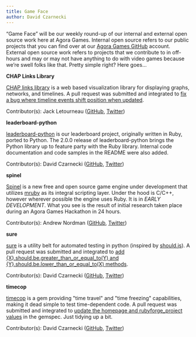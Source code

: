 ```yaml
---
title: Game Face
author: David Czarnecki
---
```

“Game Face” will be our weekly round-up of our internal and external open source work here at Agora Games. Internal open source refers to our public projects that you can find over at our [Agora Games GitHub](https://github.com/agoragames/) account. External open source work refers to projects that we contribute to in off-hours and may or may not have anything to do with video games because we’re swell folks like that. Pretty simple right? Here goes…

 **CHAP Links Library**

 [CHAP links library](https://github.com/almende/chap-links-library) is a web based visualization library for displaying graphs, networks, and timelines. A pull request was submitted and integrated to [fix a bug where timeline events shift position when updated](https://github.com/almende/chap-links-library/pull/43).

 Contributor(s): Jack Letourneau ([GitHub](https://github.com/jletourneau/), [Twitter](https://twitter.com/jlet))

 **leaderboard-python**

 [leaderboard-python](https://github.com/agoragames/leaderboard-python) is our leaderboard project, originally written in Ruby, ported to Python. The 2.0.0 release of leaderboard-python brings the Python library up to feature party with the Ruby library. Internal code documentation and code samples in the README were also added.

 Contributor(s): David Czarnecki ([GitHub](https://github.com/czarneckid/), [Twitter](https://twitter.com/czarneckid))

 **spinel**

 [Spinel](https://github.com/cadwallion/spinel) is a new free and open source game engine under development that utilizes [mruby](https://github.com/mruby/mruby/) as its integral scripting layer. Under the hood is C/C++, however wherever possible the engine uses Ruby. It is in _EARLY DEVELOPMENT_. What you see is the result of initial research taken place during an Agora Games Hackathon in 24 hours.

 Contributor(s): Andrew Nordman ([GitHub](https://github.com/cadwallion), [Twitter](https://twitter.com/cadwallion))

 **sure**

 [sure](https://github.com/gabrielfalcao/sure) is a utility belt for automated testing in python (inspired by [should.js](https://github.com/visionmedia/should.js/)). A pull request was submitted and integrated to [add {X}.should.be.greater_than_or_equal_to(Y) and {Y}.should.be.lower_than_or_equal_to(X) methods](https://github.com/gabrielfalcao/sure/pull/21).

 Contributor(s): David Czarnecki ([GitHub](https://github.com/czarneckid/), [Twitter](https://twitter.com/czarneckid))

 **timecop**

 [timecop](https://github.com/travisjeffery/timecop) is a gem providing "time travel" and "time freezing" capabilities, making it dead simple to test time-dependent code. A pull request was submitted and integrated to [update the homepage and rubyforge_project values](https://github.com/travisjeffery/timecop/pull/48) in the gemspec. Just tidying up a bit.

 Contributor(s): David Czarnecki ([GitHub](https://github.com/czarneckid/), [Twitter](https://twitter.com/czarneckid))

